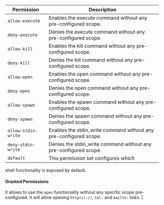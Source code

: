 | Permission | Description |
|------|-----|
|`allow-execute`|Enables the execute command without any pre-configured scope.|
|`deny-execute`|Denies the execute command without any pre-configured scope.|
|`allow-kill`|Enables the kill command without any pre-configured scope.|
|`deny-kill`|Denies the kill command without any pre-configured scope.|
|`allow-open`|Enables the open command without any pre-configured scope.|
|`deny-open`|Denies the open command without any pre-configured scope.|
|`allow-spawn`|Enables the spawn command without any pre-configured scope.|
|`deny-spawn`|Denies the spawn command without any pre-configured scope.|
|`allow-stdin-write`|Enables the stdin_write command without any pre-configured scope.|
|`deny-stdin-write`|Denies the stdin_write command without any pre-configured scope.|
|`default`|This permission set configures which
shell functionality is exposed by default.

#### Granted Permissions

It allows to use the `open` functionality without any specific
scope pre-configured. It will allow opening `http(s)://`,
`tel:` and `mailto:` links.
|
